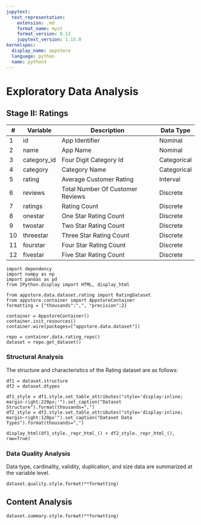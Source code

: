 ```yaml
---
jupytext:
  text_representation:
    extension: .md
    format_name: myst
    format_version: 0.13
    jupytext_version: 1.15.0
kernelspec:
  display_name: appstore
  language: python
  name: python3
---
```

# Exploratory Data Analysis

## Stage II: Ratings

| #  | Variable    | Description                      | Data Type   |
| -- | ----------- | -------------------------------- | ----------- |
| 1  | id          | App Identifier                   | Nominal     |
| 2  | name        | App Name                         | Nominal     |
| 3  | category_id | Four Digit Category Id           | Categorical |
| 4  | category    | Category Name                    | Categorical |
| 5  | rating      | Average Customer Rating          | Interval    |
| 6  | reviews     | Total Number Of Customer Reviews | Discrete    |
| 7  | ratings     | Rating Count                     | Discrete    |
| 8  | onestar     | One Star Rating Count            | Discrete    |
| 9  | twostar     | Two Star Rating Count            | Discrete    |
| 10 | threestar   | Three Star Rating Count          | Discrete    |
| 11 | fourstar    | Four Star Rating Count           | Discrete    |
| 12 | fivestar    | Five Star Rating Count           | Discrete    |


```{code-cell}
import dependency
import numpy as np
import pandas as pd
from IPython.display import HTML, display_html

from appstore.data.dataset.rating import RatingDataset
from appstore.container import AppstoreContainer
formatting = {"thousands":",", "precision":2}
```

```{code-cell}
container = AppstoreContainer()
container.init_resources()
container.wire(packages=["appstore.data.dataset"])
```

```{code-cell}
repo = container.data.rating_repo()
dataset = repo.get_dataset()
```

### Structural Analysis

The structure and characteristics of the Rating dataset are as follows:

```{code-cell}
df1 = dataset.structure
df2 = dataset.dtypes

df1_style = df1.style.set_table_attributes("style='display:inline; margin-right:220px;'").set_caption("Dataset Structure").format(thousands=",")
df2_style = df2.style.set_table_attributes("style='display:inline; margin-right:120px'").set_caption("Dataset Data Types").format(thousands=",")

display_html(df1_style._repr_html_() + df2_style._repr_html_(), raw=True)
```

### Data Quality Analysis

Data type, cardinality, validity, duplication, and size data are summarized at the variable level.

```{code-cell}
dataset.quality.style.format(**formatting)
```

## Content Analysis

```{code-cell}
dataset.summary.style.format(**formatting)
```
